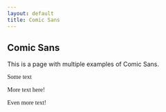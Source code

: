 ```yaml
---
layout: default
title: Comic Sans
---
```


## Comic Sans

This is a page with multiple examples of Comic Sans.

<div style="font-family:'Comic Sans';">Some text</div>

<style type="text/css">
.comicsans {
	font-family: Comic Sans;
}
</style>

<span class="comicsans">More text here!</span><br>

<font face="comic sans">Even more text!</font>

<link rel="stylesheet" type="text/css" href="https://gist.githubusercontent.com/parryjacob/4b93ba8f0e54d9c11bfb/raw/bc8f185d8541d76aeaa57827ae9e09e3a8346f35/gistfile1.txt" />